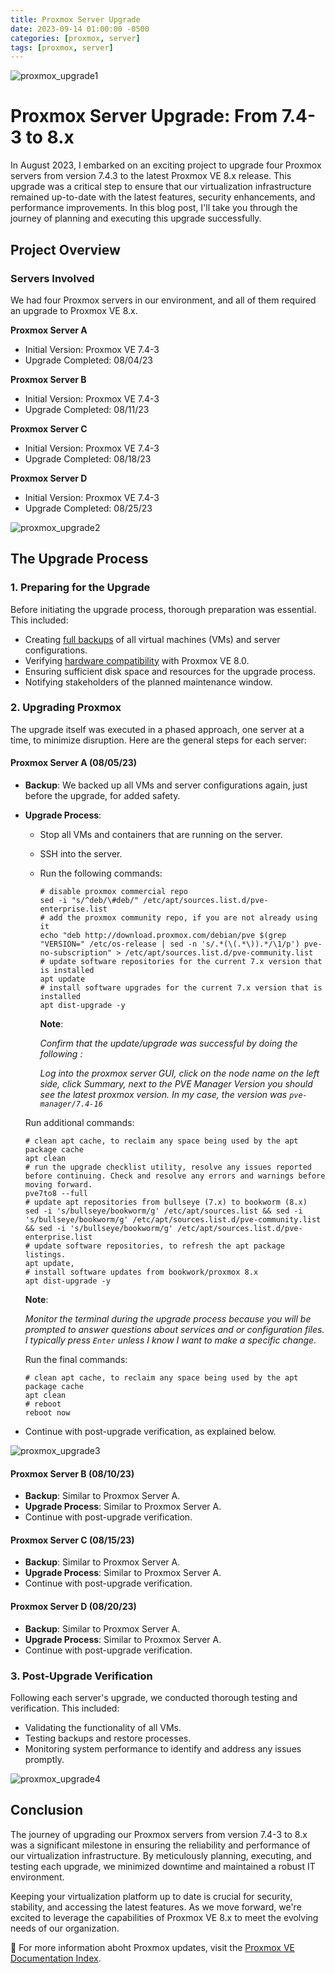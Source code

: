 ```yaml
---
title: Proxmox Server Upgrade
date: 2023-09-14 01:00:00 -0500
categories: [proxmox, server]
tags: [proxmox, server]
---
```


![proxmox_upgrade1](/assets/img/posts/2023/proxmox_upgrade/proxmox_upgrade1.jpg)


# Proxmox Server Upgrade: From 7.4-3 to 8.x

In August 2023, I embarked on an exciting project to upgrade four Proxmox servers from version 7.4.3 to the latest Proxmox VE 8.x release. This upgrade was a critical step to ensure that our virtualization infrastructure remained up-to-date with the latest features, security enhancements, and performance improvements. In this blog post, I'll take you through the journey of planning and executing this upgrade successfully.

## Project Overview

### Servers Involved

We had four Proxmox servers in our environment, and all of them required an upgrade to Proxmox VE 8.x.

 **Proxmox Server A**
   - Initial Version: Proxmox VE 7.4-3
   - Upgrade Completed: 08/04/23

 **Proxmox Server B**
   - Initial Version: Proxmox VE 7.4-3
   - Upgrade Completed: 08/11/23

 **Proxmox Server C**
   - Initial Version: Proxmox VE 7.4-3
   - Upgrade Completed: 08/18/23

 **Proxmox Server D**
   - Initial Version: Proxmox VE 7.4-3
   - Upgrade Completed: 08/25/23


![proxmox_upgrade2](/assets/img/posts/2023/proxmox_upgrade/proxmox_upgrade2.jpg)



## The Upgrade Process

### 1. Preparing for the Upgrade

Before initiating the upgrade process, thorough preparation was essential. This included:

- Creating [full backups](https://blog.johnsonpremier.net/proxmox_vm_backup/) of all virtual machines (VMs) and server configurations.
- Verifying [hardware compatibility](https://blog.johnsonpremier.net/proxmox_hardware_compatibility/) with Proxmox VE 8.0.
- Ensuring sufficient disk space and resources for the upgrade process.
- Notifying stakeholders of the planned maintenance window.


### 2. Upgrading Proxmox

The upgrade itself was executed in a phased approach, one server at a time, to minimize disruption. Here are the general steps for each server:

#### Proxmox Server A (08/05/23)

- **Backup**: We backed up all VMs and server configurations again, just before the upgrade, for added safety.
- **Upgrade Process**: 
  - Stop all VMs and containers that are running on the server.
  - SSH into the server.
  - Run the following commands:
    ```
    # disable proxmox commercial repo
    sed -i "s/^deb/\#deb/" /etc/apt/sources.list.d/pve-enterprise.list
    # add the proxmox community repo, if you are not already using it
    echo "deb http://download.proxmox.com/debian/pve $(grep "VERSION=" /etc/os-release | sed -n 's/.*(\(.*\)).*/\1/p') pve-no-subscription" > /etc/apt/sources.list.d/pve-community.list
    # update software repositories for the current 7.x version that is installed
    apt update
    # install software upgrades for the current 7.x version that is installed
    apt dist-upgrade -y
    ```
    **Note**: 
    
    *Confirm that the update/upgrade was successful by doing the following :*
          
    *Log into the proxmox server GUI, click on the node name on the left side, click Summary, next to the PVE Manager Version you should see the latest proxmox version. In my case, the version was `pve-manager/7.4-16`*


  Run additional  commands:

    ```
    # clean apt cache, to reclaim any space being used by the apt package cache
    apt clean
    # run the upgrade checklist utility, resolve any issues reported before continuing. Check and resolve any errors and warnings before moving forward.
    pve7to8 --full
    # update apt repositories from bullseye (7.x) to bookworm (8.x)
    sed -i 's/bullseye/bookworm/g' /etc/apt/sources.list && sed -i 's/bullseye/bookworm/g' /etc/apt/sources.list.d/pve-community.list && sed -i 's/bullseye/bookworm/g' /etc/apt/sources.list.d/pve-enterprise.list
    # update software repositories, to refresh the apt package listings.
    apt update,
    # install software updates from bookwork/proxmox 8.x
    apt dist-upgrade -y
    ```

    **Note**:

    *Monitor the terminal during the upgrade process because you will be prompted to answer questions about services and or configuration files. I typically press `Enter` unless I know I want to make a specific change.*

  Run the final commands:

    ```
    # clean apt cache, to reclaim any space being used by the apt package cache
    apt clean
    # reboot
    reboot now
    ```

- Continue with post-upgrade verification, as explained below.


![proxmox_upgrade3](/assets/img/posts/2023/proxmox_upgrade/proxmox_upgrade3.jpg)


#### Proxmox Server B (08/10/23)

- **Backup**: Similar to Proxmox Server A.
- **Upgrade Process**: Similar to Proxmox Server A.
- Continue with post-upgrade verification.

#### Proxmox Server C (08/15/23)

- **Backup**: Similar to Proxmox Server A.
- **Upgrade Process**: Similar to Proxmox Server A.
- Continue with post-upgrade verification.

#### Proxmox Server D (08/20/23)

- **Backup**: Similar to Proxmox Server A.
- **Upgrade Process**: Similar to Proxmox Server A.
- Continue with post-upgrade verification.

### 3. Post-Upgrade Verification

Following each server's upgrade, we conducted thorough testing and verification. This included:

- Validating the functionality of all VMs.
- Testing backups and restore processes.
- Monitoring system performance to identify and address any issues promptly.

![proxmox_upgrade4](/assets/img/posts/2023/proxmox_upgrade/proxmox_upgrade4.jpg)


## Conclusion

The journey of upgrading our Proxmox servers from version 7.4-3 to 8.x was a significant milestone in ensuring the reliability and performance of our virtualization infrastructure. By meticulously planning, executing, and testing each upgrade, we minimized downtime and maintained a robust IT environment.

Keeping your virtualization platform up to date is crucial for security, stability, and accessing the latest features. As we move forward, we're excited to leverage the capabilities of Proxmox VE 8.x to meet the evolving needs of our organization.


📝 For more information aboht Proxmox updates, visit the [Proxmox VE Documentation Index](https://pve.proxmox.com/pve-docs/).
